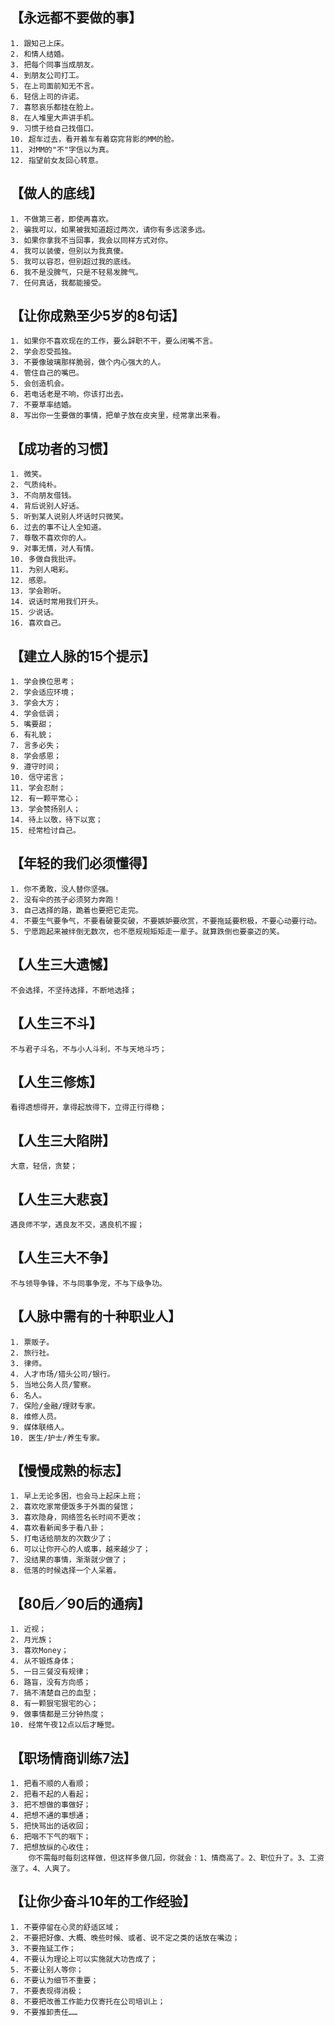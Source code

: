 ## 【永远都不要做的事】
    1. 跟知己上床。
    2. 和情人结婚。
    3. 把每个同事当成朋友。
    4. 到朋友公司打工。
    5. 在上司面前知无不言。
    6. 轻信上司的许诺。
    7. 喜怒哀乐都挂在脸上。
    8. 在人堆里大声讲手机。
    9. 习惯于给自己找借口。
    10. 超车过去，看开着车有着窈窕背影的MM的脸。
    11. 对MM的"不"字信以为真。
    12. 指望前女友回心转意。

## 【做人的底线】
    1. 不做第三者，即使再喜欢。
    2. 骗我可以，如果被我知道超过两次，请你有多远滚多远。
    3. 如果你拿我不当回事，我会以同样方式对你。
    4. 我可以装傻，但别以为我真傻。
    5. 我可以容忍，但别超过我的底线。
    6. 我不是没脾气，只是不轻易发脾气。
    7. 任何真话，我都能接受。

## 【让你成熟至少5岁的8句话】
    1. 如果你不喜欢现在的工作，要么辞职不干，要么闭嘴不言。
    2. 学会忍受孤独。
    3. 不要像玻璃那样脆弱，做个内心强大的人。
    4. 管住自己的嘴巴。
    5. 会创造机会。
    6. 若电话老是不响，你该打出去。
    7. 不要草率结婚。
    8. 写出你一生要做的事情，把单子放在皮夹里，经常拿出来看。
## 【成功者的习惯】
    1. 微笑。
    2. 气质纯朴。
    3. 不向朋友借钱。
    4. 背后说别人好话。
    5. 听到某人说别人坏话时只微笑。
    6. 过去的事不让人全知道。
    7. 尊敬不喜欢你的人。
    9. 对事无情，对人有情。
    10. 多做自我批评。
    11. 为别人喝彩。
    12. 感恩。
    13. 学会聆听。
    14. 说话时常用我们开头。
    15. 少说话。
    16. 喜欢自己。
## 【建立人脉的15个提示】
    1. 学会换位思考；
    2. 学会适应环境；
    3. 学会大方；
    4. 学会低调；
    5. 嘴要甜；
    6. 有礼貌；
    7. 言多必失；
    8. 学会感恩；
    9. 遵守时间；
    10. 信守诺言；
    11. 学会忍耐；
    12. 有一颗平常心；
    13. 学会赞扬别人；
    14. 待上以敬，待下以宽；
    15. 经常检讨自己。
## 【年轻的我们必须懂得】
    1. 你不勇敢，没人替你坚强。
    2. 没有伞的孩子必须努力奔跑！
    3. 自己选择的路，跪着也要把它走完。
    4. 不要生气要争气，不要看破要突破，不要嫉妒要欣赏，不要拖延要积极，不要心动要行动。
    5. 宁愿跑起来被绊倒无数次，也不愿规规矩矩走一辈子。就算跌倒也要豪迈的笑。
## 【人生三大遗憾】
    不会选择，不坚持选择，不断地选择；
## 【人生三不斗】
    不与君子斗名，不与小人斗利，不与天地斗巧；
## 【人生三修炼】
    看得透想得开，拿得起放得下，立得正行得稳；
## 【人生三大陷阱】
    大意，轻信，贪婪；
## 【人生三大悲哀】
    遇良师不学，遇良友不交，遇良机不握；
## 【人生三大不争】
    不与领导争锋，不与同事争宠，不与下级争功。
## 【人脉中需有的十种职业人】
    1. 票贩子。
    2. 旅行社。
    3. 律师。
    4. 人才市场/猎头公司/银行。
    5. 当地公务人员/警察。
    6. 名人。
    7. 保险/金融/理财专家。
    8. 维修人员。
    9. 媒体联络人。
    10. 医生/护士/养生专家。
## 【慢慢成熟的标志】
    1. 早上无论多困，也会马上起床上班；
    2. 喜欢吃家常便饭多于外面的餐馆；
    3. 喜欢隐身，网络签名长时间不更改；
    4. 喜欢看新闻多于看八卦；
    5. 打电话给朋友的次数少了；
    6. 可以让你开心的人或事，越来越少了；
    7. 没结果的事情，渐渐就少做了；
    8. 低落的时候选择一个人呆着。
## 【80后／90后的通病】
    1. 近视；
    2. 月光族；
    3. 喜欢Money；
    4. 从不锻炼身体；
    5. 一日三餐没有规律；
    6. 路盲，没有方向感；
    7. 搞不清楚自己的血型；
    8. 有一颗狠宅狠宅的心；
    9. 做事情都是三分钟热度；
    10. 经常午夜12点以后才睡觉。
## 【职场情商训练7法】
    1. 把看不顺的人看顺；
    2. 把看不起的人看起；
    3. 把不想做的事做好；
    4. 把想不通的事想通；
    5. 把快骂出的话收回；
    6. 把咽不下气的咽下；
    7. 把想放纵的心收住；
        你不需每时每刻这样做，但这样多做几回，你就会：1、情商高了。2、职位升了。3、工资涨了。4、人爽了。
## 【让你少奋斗10年的工作经验】
    1. 不要停留在心灵的舒适区域；
    2. 不要把好像、大概、晚些时候、或者、说不定之类的话放在嘴边；
    3. 不要拖延工作；
    4. 不要认为理论上可以实施就大功告成了；
    5. 不要让别人等你；
    6. 不要认为细节不重要；
    7. 不要表现得消极；
    8. 不要把改善工作能力仅寄托在公司培训上；
    9. 不要推卸责任……
